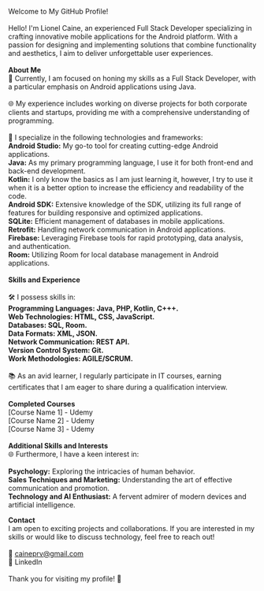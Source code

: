 
Welcome to My GitHub Profile!<br><br>
Hello! I'm Lionel Caine, an experienced Full Stack Developer specializing in crafting innovative mobile applications for the Android platform. With a passion for designing and implementing solutions that combine functionality and aesthetics, I aim to deliver unforgettable user experiences.
<br><br>
<b>About Me</b><br>
🚀 Currently, I am focused on honing my skills as a Full Stack Developer, with a particular emphasis on Android applications using Java.
<br><br>
🌐 My experience includes working on diverse projects for both corporate clients and startups, providing me with a comprehensive understanding of programming.
<br><br>
🔧 I specialize in the following technologies and frameworks:
<br>
<b>Android Studio:</b> My go-to tool for creating cutting-edge Android applications.<br>
<b>Java:</b>  As my primary programming language, I use it for both front-end and back-end development.<br>
<b>Kotlin:</b>  I only know the basics as I am just learning it, however, I try to use it when it is a better option to increase the efficiency and readability of the code.<br>
<b>Android SDK:</b>  Extensive knowledge of the SDK, utilizing its full range of features for building responsive and optimized applications.<br>
<b>SQLite:</b>  Efficient management of databases in mobile applications.<br>
<b>Retrofit:</b>  Handling network communication in Android applications.<br>
<b>Firebase:</b>  Leveraging Firebase tools for rapid prototyping, data analysis, and authentication.<br>
<b>Room:</b>  Utilizing Room for local database management in Android applications.
<br><br>
<b>Skills and Experience</b><br>
<br>
🛠️ I possess skills in:<br>
<b>Programming Languages: Java, PHP, Kotlin, C+++.</b><br>
<b>Web Technologies: HTML, CSS, JavaScript.</b><br>
<b>Databases: SQL, Room.</b><br>
<b>Data Formats: XML, JSON.</b><br>
<b>Network Communication: REST API.</b><br>
<b>Version Control System: Git.</b><br>
<b>Work Methodologies: AGILE/SCRUM.</b><br>
<br>
📚 As an avid learner, I regularly participate in IT courses, earning certificates that I am eager to share during a qualification interview.
<br><br>
<b>Completed Courses</b><br>
[Course Name 1] - Udemy<br>
[Course Name 2] - Udemy<br>
[Course Name 3] - Udemy
<br><br>
<b>Additional Skills and Interests</b><br>
🌐 Furthermore, I have a keen interest in:
<br><br>
<b>Psychology:</b> Exploring the intricacies of human behavior.<br>
<b>Sales Techniques and Marketing:</b> Understanding the art of effective communication and promotion.<br>
<b>Technology and AI Enthusiast:</b> A fervent admirer of modern devices and artificial intelligence.<br>

<b>Contact</b><br>
I am open to exciting projects and collaborations. If you are interested in my skills or would like to discuss technology, feel free to reach out!
<br><br>
📧 caineprv@gmail.com<br>
🔗 LinkedIn
<br><br>
Thank you for visiting my profile! 🚀
